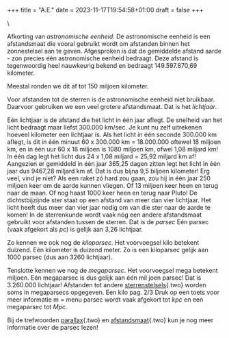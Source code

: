 +++
title = "A.E."
date = 2023-11-17T19:54:58+01:00
draft = false
+++

\

Afkorting van *astronomische eenheid*. De astronomische eenheid is een
afstandsmaat die vooral gebruikt wordt om afstanden binnen het
zonnestelsel aan te geven. Afgesproken is dat de gemiddelde afstand
aarde - zon precies één astronomische eenheid bedraagt. Deze afstand is
tegenwoordig heel nauwkeurig bekend en bedraagt 149.597.870,69
kilometer.

Meestal ronden we dit af tot 150 miljoen kilometer.

Voor afstanden tot de sterren is de astronomische eenheid niet
bruikbaar. Daarvoor gebruiken we een veel grotere afstandsmaat. Dat is
het *lichtjaar*.

Eén lichtjaar is de afstand die het licht in één jaar aflegt. De
snelheid van het licht bedraagt maar liefst 300.000 km/sec. Je kunt nu
zelf uitrekenen hoeveel kilometer een lichtjaar is. Als het licht in één
seconde 300.000 km aflegt, is dit in één minuut 60 x 300.000 km =
18.000.000 oftewel 18 miljoen km, en in één uur 60 x 18 miljoen is 1080
miljoen km, ofwel 1,08 miljard km! In één dag legt het licht dus 24 x
1,08 miljard = 25,92 miljard km af! Aangezien er gemiddeld in één jaar
365,25 dagen zitten legt het licht in één jaar dus 9467,28 miljard km
af. Dat is dus bijna 9,5 biljoen kilometer! Erg veel, vind je niet? Als
een raket zó hard zou gaan, zou hij in één jaar 250 miljoen keer om de
aarde kunnen vliegen. Of 13 miljoen keer heen en terug naar de maan. Of
nog haast 1000 keer heen en terug naar Pluto! De dichtstbijzijnde ster
staat op een afstand van meer dan vier lichtjaar. Het licht heeft dus
meer dan vier jaar nodig om van die ster naar de aarde te komen! In de
sterrenkunde wordt vaak nóg een andere afstandsmaat gebruikt voor
afstanden tussen de sterren. Dat is de *parsec* Eén parsec (vaak
afgekort als *pc*) is gelijk aan 3,26 lichtjaar.

Zo kennen we ook nog de *kiloparsec*. Het voorvoegsel kilo betekent
duizend. Eén kilometer is duizend meter. Zo is een kiloparsec gelijk aan
1000 parsec (dus aan 3260 lichtjaar).

Tenslotte kennen we nog de *megaparsec*. Het voorvoegsel mega betekent
miljoen. Eén megaparsec is dus gelijk aan één mil joen parsec! Dat is
3.260.000 lichtjaar! Afstanden tot andere
[sterrenstelsels](sterrenstelsel.html){.two} worden soms in megaparsecs
opgegeven. Een kilo pag. 2/3 Druk op een toets voor meer informatie m =
menu parsec wordt vaak afgekort tot *kpc* en een megaparsec tot *Mpc*.

Bij de trefwoorden [parallax](parallax.html){.two} en
[afstandsmaat](afstands.html){.two} kun je nog meer informatie over de
parsec lezen!
